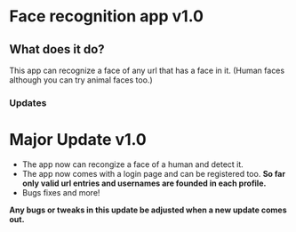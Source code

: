 # Face recognition app v1.0

## What does it do?

This app can recognize a face of any url that has a face in it. (Human faces although you can try animal faces too.)

### Updates

# Major Update v1.0

- The app now can recongize a face of a human and detect it.
- The app now comes with a login page and can be registered too.
  **So far only valid url entries and usernames are founded in each profile.**
- Bugs fixes and more!

**Any bugs or tweaks in this update be adjusted when a new update comes out.**
